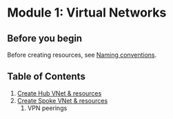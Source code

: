 # Module 1: Virtual Networks

## Before you begin

Before creating resources, see [Naming conventions](./tutorial.md#naming-conventions).

## Table of Contents

1. [Create Hub VNet & resources](./hub.md)
1. [Create Spoke VNet & resources](./spoke.md)
   1. VPN peerings
